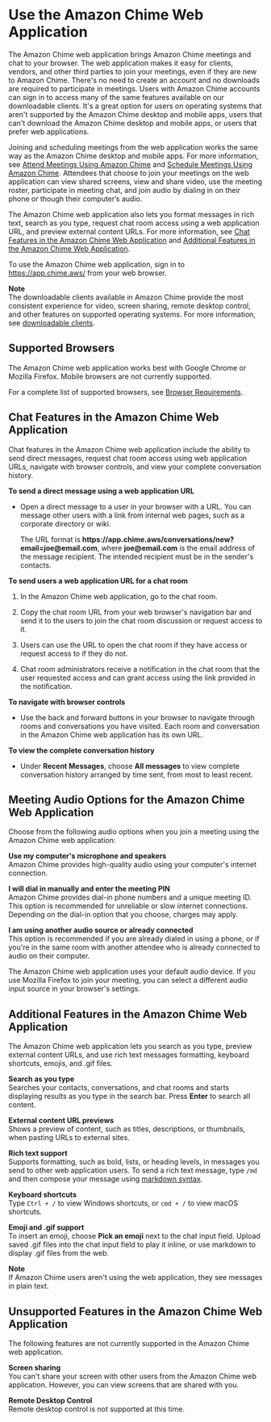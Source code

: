 # Use the Amazon Chime Web Application<a name="chime-web-app"></a>

The Amazon Chime web application brings Amazon Chime meetings and chat to your browser\. The web application makes it easy for clients, vendors, and other third parties to join your meetings, even if they are new to Amazon Chime\. There's no need to create an account and no downloads are required to participate in meetings\. Users with Amazon Chime accounts can sign in to access many of the same features available on our downloadable clients\. It's a great option for users on operating systems that aren't supported by the Amazon Chime desktop and mobile apps, users that can't download the Amazon Chime desktop and mobile apps, or users that prefer web applications\.

Joining and scheduling meetings from the web application works the same way as the Amazon Chime desktop and mobile apps\. For more information, see [Attend Meetings Using Amazon Chime](chime-attend-meetings.md) and [Schedule Meetings Using Amazon Chime](chime-schedule-meetings.md)\. Attendees that choose to join your meetings on the web application can view shared screens, view and share video, use the meeting roster, participate in meeting chat, and join audio by dialing in on their phone or though their computer’s audio\.

The Amazon Chime web application also lets you format messages in rich text, search as you type, request chat room access using a web application URL, and preview external content URLs\. For more information, see [Chat Features in the Amazon Chime Web Application](#web-app-chat) and [Additional Features in the Amazon Chime Web Application](#web-app-features)\. 

To use the Amazon Chime web application, sign in to [https://app\.chime\.aws/](https://app.chime.aws/) from your web browser\.

**Note**  
The downloadable clients available in Amazon Chime provide the most consistent experience for video, screen sharing, remote desktop control, and other features on supported operating systems\. For more information, see [downloadable clients](https://aws.amazon.com/chime/download/)\. 

## Supported Browsers<a name="web-app-browsers"></a>

The Amazon Chime web application works best with Google Chrome or Mozilla Firefox\. Mobile browsers are not currently supported\. 

For a complete list of supported browsers, see [Browser Requirements](chime-requirements.md#browser)\.

## Chat Features in the Amazon Chime Web Application<a name="web-app-chat"></a>

Chat features in the Amazon Chime web application include the ability to send direct messages, request chat room access using web application URLs, navigate with browser controls, and view your complete conversation history\.

**To send a direct message using a web application URL**
+ Open a direct message to a user in your browser with a URL\. You can message other users with a link from internal web pages, such as a corporate directory or wiki\.

  The URL format is **https://app\.chime\.aws/conversations/new?email=joe@email\.com**, where **joe@email\.com** is the email address of the message recipient\. The intended recipient must be in the sender's contacts\. 

**To send users a web application URL for a chat room**

1. In the Amazon Chime web application, go to the chat room\.

1. Copy the chat room URL from your web browser's navigation bar and send it to the users to join the chat room discussion or request access to it\.

1. Users can use the URL to open the chat room if they have access or request access to if they do not\. 

1. Chat room administrators receive a notification in the chat room that the user requested access and can grant access using the link provided in the notification\.

**To navigate with browser controls**
+ Use the back and forward buttons in your browser to navigate through rooms and conversations you have visited\. Each room and conversation in the Amazon Chime web application has its own URL\.

**To view the complete conversation history**
+ Under **Recent Messages**, choose **All messages** to view complete conversation history arranged by time sent, from most to least recent\. 

## Meeting Audio Options for the Amazon Chime Web Application<a name="web-app-audio"></a>

Choose from the following audio options when you join a meeting using the Amazon Chime web application:

**Use my computer's microphone and speakers**  
Amazon Chime provides high\-quality audio using your computer's internet connection\. 

**I will dial in manually and enter the meeting PIN**  
Amazon Chime provides dial\-in phone numbers and a unique meeting ID\. This option is recommended for unreliable or slow internet connections\. Depending on the dial\-in option that you choose, charges may apply\.

**I am using another audio source or already connected**  
This option is recommended if you are already dialed in using a phone, or if you're in the same room with another attendee who is already connected to audio on their computer\. 

The Amazon Chime web application uses your default audio device\. If you use Mozilla Firefox to join your meeting, you can select a different audio input source in your browser's settings\. 

## Additional Features in the Amazon Chime Web Application<a name="web-app-features"></a>

The Amazon Chime web application lets you search as you type, preview external content URLs, and use rich text messages formatting, keyboard shortcuts, emojis, and \.gif files\.

**Search as you type**  
Searches your contacts, conversations, and chat rooms and starts displaying results as you type in the search bar\. Press **Enter** to search all content\.

**External content URL previews**  
Shows a preview of content, such as titles, descriptions, or thumbnails, when pasting URLs to external sites\.

**Rich text support**  
Supports formatting, such as bold, lists, or heading levels, in messages you send to other web application users\. To send a rich text message, type `/md` and then compose your message using [markdown syntax](http://commonmark.org/help)\.

**Keyboard shortcuts**  
Type `Ctrl + /` to view Windows shortcuts, or `cmd + /` to view macOS shortcuts\. 

**Emoji and \.gif support**  
To insert an emoji, choose **Pick an emoji** next to the chat input field\. Upload saved \.gif files into the chat input field to play it inline, or use markdown to display \.gif files from the web\.

**Note**  
If Amazon Chime users aren't using the web application, they see messages in plain text\.

## Unsupported Features in the Amazon Chime Web Application<a name="web-app-unsupported"></a>

The following features are not currently supported in the Amazon Chime web application\.

**Screen sharing**  
You can't share your screen with other users from the Amazon Chime web application\. However, you can view screens that are shared with you\.

**Remote Desktop Control**  
Remote desktop control is not supported at this time\.